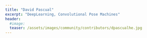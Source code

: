 ```yaml
---
title: "David Pascual"
excerpt: "DeepLearning, Convolutional Pose Machines"
header:
  #image: 
  teaser: /assets/images/community/contributors/dpascualhe.jpg
---
```

